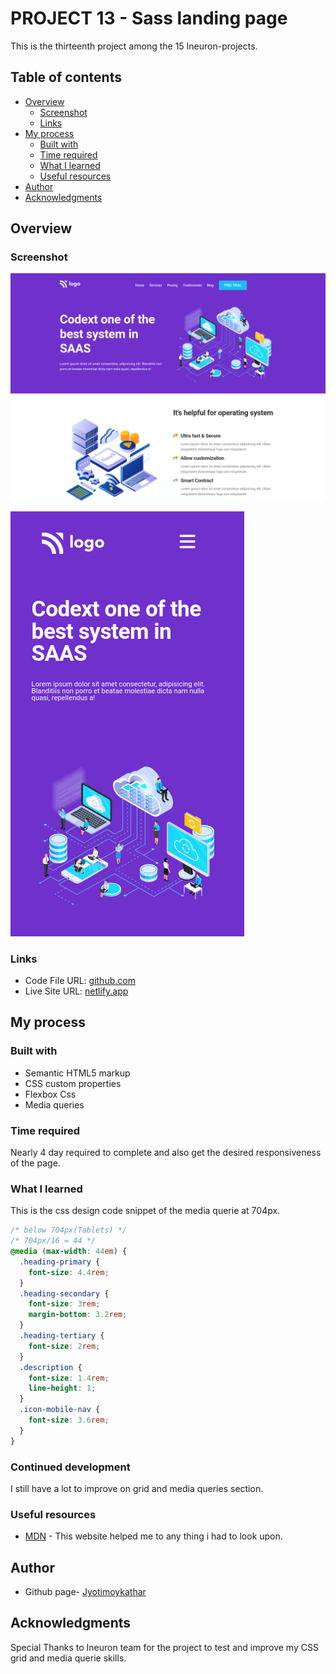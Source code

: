 # PROJECT 13 - Sass landing page

This is the thirteenth project among the 15 Ineuron-projects.

## Table of contents

- [Overview](#overview)
  - [Screenshot](#screenshot)
  - [Links](#links)
- [My process](#my-process)
  - [Built with](#built-with)
  - [Time required](#time-required)
  - [What I learned](#continues-development)
  - [Useful resources](#useful-resources)
- [Author](#author)
- [Acknowledgments](#acknowledgments)

## Overview

### Screenshot

![](img/screenshot1.png)

![](img/screenshot2.png)

### Links

- Code File URL: [github.com](https://github.com/Jyotimoykathar/Project-13)
- Live Site URL: [netlify.app](https://project-13-sass-landing.netlify.app/)

## My process

### Built with

- Semantic HTML5 markup
- CSS custom properties
- Flexbox Css
- Media queries

### Time required

Nearly 4 day required to complete and also get the desired responsiveness of the page.

### What I learned

This is the css design code snippet of the media querie at 704px.

```css
/* below 704px(Tablets) */
/* 704px/16 = 44 */
@media (max-width: 44em) {
  .heading-primary {
    font-size: 4.4rem;
  }
  .heading-secondary {
    font-size: 3rem;
    margin-bottom: 3.2rem;
  }
  .heading-tertiary {
    font-size: 2rem;
  }
  .description {
    font-size: 1.4rem;
    line-height: 1;
  }
  .icon-mobile-nav {
    font-size: 3.6rem;
  }
}
```

### Continued development

I still have a lot to improve on grid and media queries section.

### Useful resources

- [MDN](https://developer.mozilla.org/en-US/) - This website helped me to any thing i had to look upon.

## Author

- Github page- [Jyotimoykathar](https://github.com/Jyotimoykathar/)

## Acknowledgments

Special Thanks to Ineuron team for the project to test and improve my CSS grid and media querie skills.
